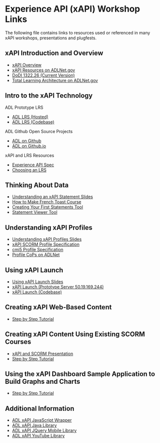 # Experience API (xAPI) Workshop Links

The following file contains links to resources used or referenced in many xAPI workshops, presentations and plugfests.

## xAPI Introduction and Overview

* [xAPI Overview](https://github.com/adlnet/xAPI-Workshop/raw/master/Presentations/xAPI%20Overview%20and%20Policy%20and%20Conformance%20Testing.pptx)
* [xAPI Resources on ADLNet.gov](http://xapi.adlnet.gov)
* [DoDI 1322.26 (Current Version)](http://www.dtic.mil/whs/directives/corres/pdf/132226p.pdf)
* [Total Learning Architecture on ADLNet.gov](http://www.adlnet.gov/tla/)

## Intro to the xAPI Technology

ADL Prototype LRS

* [ADL LRS (Hosted)](https://lrs.adlnet.gov/)
* [ADL LRS (Codebase)](https://github.com/adlnet/ADL_LRS)

ADL Github Open Source Projects

* [ADL on Github](https://github.com/adlnet)
* [ADL on Github.io](http://adlnet.github.io/)

xAPI and LRS Resources

* [Experience API Spec](https://github.com/adlnet/xAPI-Spec)
* [Choosing an LRS](https://www.adlnet.gov/using-xapi-need-help-choosing-an-lrs/)


## Thinking About Data

* [Understanding an xAPI Statement Slides](https://github.com/adlnet/xAPI-Workshop/raw/master/Presentations/Understanding%20a%20statement.pptx)
* [How to Make French Toast Course](http://adlnet.github.io/xapi-jqm/demos/course/chapters/00-account.html#login)
* [Creating Your First Statements Tool](https://adlnet.github.io/xAPI-Workshop/Tools/StatementGenerator/)
* [Statement Viewer Tool](http://adlnet.github.io/xapi-statement-viewer/)

## Understanding xAPI Profiles

* [Understanding xAPI Profiles Slides](https://github.com/adlnet/xAPI-Workshop/raw/master/Presentations/Understanding%20xAPI%20Profiles%20.pptx)
* [xAPI SCORM Profile Specification](https://github.com/adlnet/xAPI-SCORM-Profile/blob/master/xapi-scorm-profile.md)
* [cmi5 Profile Specification](https://github.com/AICC/CMI-5_Spec_Current)
* [Profile CoPs on ADLNet](https://www.adlnet.gov/adl-collaboration/xapi-community-of-practice/)


## Using xAPI Launch

* [Using xAPI Launch Slides](https://github.com/adlnet/xAPI-Workshop/raw/master/Presentations/Using%20xAPI%20Launch(embed%20video).pptx)
* [xAPI Launch (Prototype Server 50.19.169.244)](http://launch.adlnet.gov/)
* [xAPI Launch (Codebase)](https://github.com/adlnet/xapi-launch)

## Creating xAPI Web-Based Content

* [Step by Step Tutorial](https://github.com/adlnet/Intro-to-Developing-Web-based-xAPI-Content)

## Creating xAPI Content Using Existing SCORM Courses

* [xAPI and SCORM Presentation](https://github.com/adlnet/Starting-from-SCORM-A-Developers-Guide)
* [Step by Step Tutorial](https://github.com/adlnet/Starting-from-SCORM-A-Developers-Guide)

## Using the xAPI Dashboard Sample Application to Build Graphs and Charts

* [Step by Step Tutorial](https://github.com/adlnet/Intro-to-xAPI-Data-Visualization)

## Additional Information

* [ADL xAPI JavaScript Wrapper](https://github.com/adlnet/xAPIWrapper)
* [ADL xAPI Java Library](https://github.com/adlnet/jxapi)
* [ADL xAPI JQuery Mobile Library](https://github.com/adlnet/xapi-jqm)
* [ADL xAPI YouTube Library](https://github.com/adlnet/xapi-youtube)





